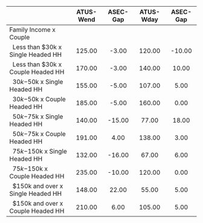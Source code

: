 
|                      |    ATUS-Wend |     ASEC-Gap |    ATUS-Wday |     ASEC-Gap |
| -------------------- | :----------: | :----------: | :----------: | :----------: |
| Family Income x Couple |              |              |              |              |
| &nbsp;&nbsp;Less than $30k x Single Headed HH |       125.00 |        -3.00 |       120.00 |       -10.00 |
| &nbsp;&nbsp;Less than $30k x Couple Headed HH |       170.00 |        -3.00 |       140.00 |        10.00 |
| &nbsp;&nbsp;$30k-$50k x Single Headed HH |       155.00 |        -5.00 |       107.00 |         5.00 |
| &nbsp;&nbsp;$30k-$50k x Couple Headed HH |       185.00 |        -5.00 |       160.00 |         0.00 |
| &nbsp;&nbsp;$50k-$75k x Single Headed HH |       140.00 |       -15.00 |        77.00 |        18.00 |
| &nbsp;&nbsp;$50k-$75k x Couple Headed HH |       191.00 |         4.00 |       138.00 |         3.00 |
| &nbsp;&nbsp;$75k-$150k x Single Headed HH |       132.00 |       -16.00 |        67.00 |         6.00 |
| &nbsp;&nbsp;$75k-$150k x Couple Headed HH |       235.00 |       -10.00 |       120.00 |         0.00 |
| &nbsp;&nbsp;$150k and over x Single Headed HH |       148.00 |        22.00 |        55.00 |         5.00 |
| &nbsp;&nbsp;$150k and over x Couple Headed HH |       210.00 |         6.00 |       105.00 |         5.00 |

